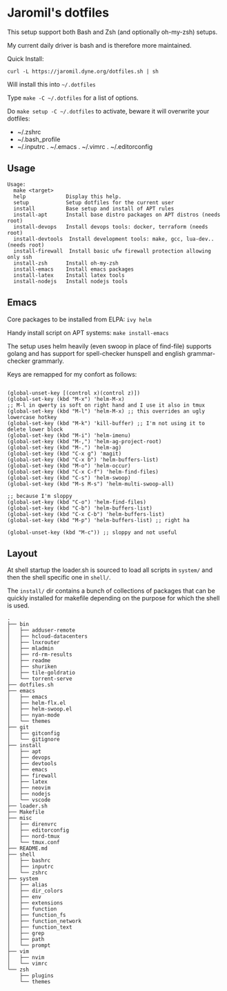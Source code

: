 # Jaromil's dotfiles

This setup support both Bash and Zsh (and optionally oh-my-zsh) setups.

My current daily driver is bash and is therefore more maintained.

Quick Install:

```
curl -L https://jaromil.dyne.org/dotfiles.sh | sh
```

Will install this into `~/.dotfiles`

Type `make -C ~/.dotfiles` for a list of options.

Do `make setup -C ~/.dotfiles` to activate, beware it will overwrite your
dotfiles:
- ~/.zshrc
- ~/.bash_profile
- ~/.inputrc
. ~/.emacs
. ~/.vimrc
. ~/.editorconfig

## Usage

```
Usage:
  make <target>
  help             Display this help.
  setup            Setup dotfiles for the current user
  install          Base setup and install of APT rules
  install-apt      Install base distro packages on APT distros (needs root)
  install-devops   Install devops tools: docker, terraform (needs root)
  install-devtools  Install development tools: make, gcc, lua-dev.. (needs root)
  install-firewall  Install basic ufw firewall protection allowing only ssh
  install-zsh      Install oh-my-zsh
  install-emacs    Install emacs packages
  install-latex    Install latex tools
  install-nodejs   Install nodejs tools
```

## Emacs

Core packages to be installed from ELPA: `ivy helm`

Handy install script on APT systems: `make install-emacs`

The setup uses helm heavily (even swoop in place of find-file) supports golang and has support for spell-checker hunspell and english grammar-checker grammarly.

Keys are remapped for my confort as follows:

```elisp

(global-unset-key [(control x)(control z)])
(global-set-key (kbd "M-x") 'helm-M-x)
;; M-l in qwerty is soft on right hand and I use it also in tmux
(global-set-key (kbd "M-l") 'helm-M-x) ;; this overrides an ugly lowercase hotkey
(global-set-key (kbd "M-k") 'kill-buffer) ;; I'm not using it to delete lower block
(global-set-key (kbd "M-i") 'helm-imenu)
(global-set-key (kbd "M-,") 'helm-ag-project-root)
(global-set-key (kbd "M-.") 'helm-ag)
(global-set-key (kbd "C-x g") 'magit)
(global-set-key (kbd "C-x b") 'helm-buffers-list)
(global-set-key (kbd "M-o") 'helm-occur)
(global-set-key (kbd "C-x C-f") 'helm-find-files)
(global-set-key (kbd "C-s") 'helm-swoop)
(global-set-key (kbd "M-s M-s") 'helm-multi-swoop-all)

;; because I'm sloppy
(global-set-key (kbd "C-o") 'helm-find-files)
(global-set-key (kbd "C-b") 'helm-buffers-list)
(global-set-key (kbd "C-x C-b") 'helm-buffers-list)
(global-set-key (kbd "M-p") 'helm-buffers-list) ;; right ha

(global-unset-key (kbd "M-c")) ;; sloppy and not useful

```


## Layout

At shell startup the loader.sh is sourced to load all scripts in `system/` and then the shell specific one in `shell/`.

The `install/` dir contains a bunch of collections of packages that can be quickly installed for makefile depending on the purpose for which the shell is used.





```
.
├── bin
│   ├── adduser-remote
│   ├── hcloud-datacenters
│   ├── lnxrouter
│   ├── mladmin
│   ├── rd-rm-results
│   ├── readme
│   ├── shuriken
│   ├── tile-goldratio
│   └── torrent-serve
├── dotfiles.sh
├── emacs
│   ├── emacs
│   ├── helm-flx.el
│   ├── helm-swoop.el
│   ├── nyan-mode
│   └── themes
├── git
│   ├── gitconfig
│   └── gitignore
├── install
│   ├── apt
│   ├── devops
│   ├── devtools
│   ├── emacs
│   ├── firewall
│   ├── latex
│   ├── neovim
│   ├── nodejs
│   └── vscode
├── loader.sh
├── Makefile
├── misc
│   ├── direnvrc
│   ├── editorconfig
│   ├── nord-tmux
│   └── tmux.conf
├── README.md
├── shell
│   ├── bashrc
│   ├── inputrc
│   └── zshrc
├── system
│   ├── alias
│   ├── dir_colors
│   ├── env
│   ├── extensions
│   ├── function
│   ├── function_fs
│   ├── function_network
│   ├── function_text
│   ├── grep
│   ├── path
│   └── prompt
├── vim
│   ├── nvim
│   └── vimrc
└── zsh
    ├── plugins
    └── themes
```
